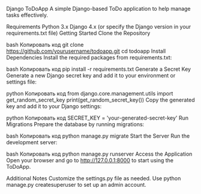 Django ToDoApp
A simple Django-based ToDo application to help manage tasks effectively.

Requirements
Python 3.x
Django 4.x (or specify the Django version in your requirements.txt file)
Getting Started
Clone the Repository

bash
Копировать код
git clone https://github.com/yourusername/todoapp.git
cd todoapp
Install Dependencies Install the required packages from requirements.txt:

bash
Копировать код
pip install -r requirements.txt
Generate a Secret Key Generate a new Django secret key and add it to your environment or settings file:

python
Копировать код
from django.core.management.utils import get_random_secret_key
print(get_random_secret_key())
Copy the generated key and add it to your Django settings:

python
Копировать код
SECRET_KEY = 'your-generated-secret-key'
Run Migrations Prepare the database by running migrations:

bash
Копировать код
python manage.py migrate
Start the Server Run the development server:

bash
Копировать код
python manage.py runserver
Access the Application Open your browser and go to http://127.0.0.1:8000 to start using the ToDoApp.

Additional Notes
Customize the settings.py file as needed.
Use python manage.py createsuperuser to set up an admin account.
